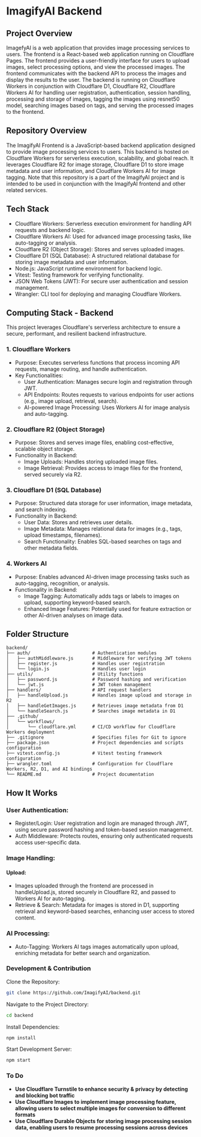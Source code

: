 # ImagifyAI Backend

## Project Overview
ImagefyAI is a web application that provides image processing services to users. The frontend is a React-based web application running on Cloudflare Pages. The frontend provides a user-friendly interface for users to upload images, select processing options, and view the processed images. The frontend communicates with the backend API to process the images and display the results to the user. The backend is running on Cloudflare Workers in conjunction with Cloudflare D1, Cloudflare R2, Cloudflare Workers AI for handling user registration, authentication, session handling, processing and storage of images, tagging the images using resnet50 model, searching images based on tags, and serving the processed images to the frontend.

## Repository Overview
The ImagifyAI Frontend is a JavaScript-based backend application designed to provide image processing services to users. This backend is hosted on Cloudflare Workers for serverless execution, scalability, and global reach. It leverages Cloudflare R2 for image storage, Cloudflare D1 to store image metadata and user information, and Cloudflare Workers AI for image tagging. Note that this repository is a part of the ImagifyAI project and is intended to be used in conjunction with the ImagifyAI frontend and other related services.

## Tech Stack
- Cloudflare Workers: Serverless execution environment for handling API requests and backend logic.
- Cloudflare Workers AI: Used for advanced image processing tasks, like auto-tagging or analysis.
- Cloudflare R2 (Object Storage): Stores and serves uploaded images.
- Cloudflare D1 (SQL Database): A structured relational database for storing image metadata and user information.
- Node.js: JavaScript runtime environment for backend logic.
- Vitest: Testing framework for verifying functionality.
- JSON Web Tokens (JWT): For secure user authentication and session management.
- Wrangler: CLI tool for deploying and managing Cloudflare Workers.

## Computing Stack - Backend
This project leverages Cloudflare's serverless architecture to ensure a secure, performant, and resilient backend infrastructure.

### 1. Cloudflare Workers
- Purpose: Executes serverless functions that process incoming API requests, manage routing, and handle authentication.
- Key Functionalities:
    - User Authentication: Manages secure login and registration through JWT.
    - API Endpoints: Routes requests to various endpoints for user actions (e.g., image upload, retrieval, search).
    - AI-powered Image Processing: Uses Workers AI for image analysis and auto-tagging.

### 2. Cloudflare R2 (Object Storage)
- Purpose: Stores and serves image files, enabling cost-effective, scalable object storage.
- Functionality in Backend:
    - Image Uploads: Handles storing uploaded image files.
    - Image Retrieval: Provides access to image files for the frontend, served securely via R2.

### 3. Cloudflare D1 (SQL Database)
- Purpose: Structured data storage for user information, image metadata, and search indexing.
- Functionality in Backend:
    - User Data: Stores and retrieves user details.
    - Image Metadata: Manages relational data for images (e.g., tags, upload timestamps, filenames).
    - Search Functionality: Enables SQL-based searches on tags and other metadata fields.

### 4. Workers AI
- Purpose: Enables advanced AI-driven image processing tasks such as auto-tagging, recognition, or analysis.
- Functionality in Backend:
    - Image Tagging: Automatically adds tags or labels to images on upload, supporting keyword-based search.
    - Enhanced Image Features: Potentially used for feature extraction or other AI-driven analyses on image data.

## Folder Structure
```
backend/
├── auth/                       # Authentication modules
│   ├── authMiddleware.js       # Middleware for verifying JWT tokens
│   ├── register.js             # Handles user registration
│   └── login.js                # Handles user login
├── utils/                      # Utility functions
│   ├── password.js             # Password hashing and verification
│   └── jwt.js                  # JWT token management
├── handlers/                   # API request handlers
│   ├── handleUpload.js         # Handles image upload and storage in R2
│   ├── handleGetImages.js      # Retrieves image metadata from D1
│   └── handleSearch.js         # Searches image metadata in D1
├── .github/
│   └── workflows/
│       └── cloudflare.yml      # CI/CD workflow for Cloudflare Workers deployment
├── .gitignore                  # Specifies files for Git to ignore
├── package.json                # Project dependencies and scripts configuration
├── vitest.config.js            # Vitest testing framework configuration
├── wrangler.toml               # Configuration for Cloudflare Workers, R2, D1, and AI bindings
└── README.md                   # Project documentation
```

## How It Works
### User Authentication:
- Register/Login: User registration and login are managed through JWT, using secure password hashing and token-based session management.
- Auth Middleware: Protects routes, ensuring only authenticated requests access user-specific data.

### Image Handling:
#### Upload: 
- Images uploaded through the frontend are processed in handleUpload.js, stored securely in Cloudflare R2, and passed to Workers AI for auto-tagging.
- Retrieve & Search: Metadata for images is stored in D1, supporting retrieval and keyword-based searches, enhancing user access to stored content.

### AI Processing:
- Auto-Tagging: Workers AI tags images automatically upon upload, enriching metadata for better search and organization.


### Development & Contribution
Clone the Repository:

```bash
git clone https://github.com/ImagifyAI/backend.git
```

Navigate to the Project Directory:
```bash
cd backend
```

Install Dependencies:
```bash
npm install
```

Start Development Server:
```bash
npm start
```

### To Do
- **Use Cloudflare Turnstile to enhance security & privacy by detecting and blocking bot traffic**
- **Use Cloudflare Images to implement image processing feature, allowing users to select multiple images for conversion to different formats**
- **Use Cloudflare Durable Objects for storing image processing session data, enabling users to resume processing sessions across devices**